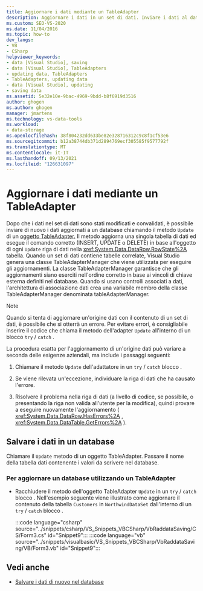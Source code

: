 ```yaml
---
title: Aggiornare i dati mediante un TableAdapter
description: Aggiornare i dati in un set di dati. Inviare i dati al database chiamando il metodo Update di un TableAdapter.
ms.custom: SEO-VS-2020
ms.date: 11/04/2016
ms.topic: how-to
dev_langs:
- VB
- CSharp
helpviewer_keywords:
- data [Visual Studio], saving
- data [Visual Studio], TableAdapters
- updating data, TableAdapters
- TableAdapters, updating data
- data [Visual Studio], updating
- saving data
ms.assetid: 5e32e10e-9bac-4969-9bdd-b8f6919d3516
author: ghogen
ms.author: ghogen
manager: jmartens
ms.technology: vs-data-tools
ms.workload:
- data-storage
ms.openlocfilehash: 38f804232dd633be82e328716312c9c8f1cf53e6
ms.sourcegitcommit: b12a38744db371d2894769ecf305585f9577792f
ms.translationtype: MT
ms.contentlocale: it-IT
ms.lasthandoff: 09/13/2021
ms.locfileid: "126631097"
---
```

# <a name="update-data-by-using-a-tableadapter"></a>Aggiornare i dati mediante un TableAdapter

Dopo che i dati nel set di dati sono stati modificati e convalidati, è possibile inviare di nuovo i dati aggiornati a un database chiamando il metodo `Update` di un [oggetto TableAdapter.](../data-tools/create-and-configure-tableadapters.md) Il metodo aggiorna una singola tabella di dati ed esegue il comando corretto (INSERT, UPDATE o DELETE) in base all'oggetto di ogni `Update` riga di dati nella <xref:System.Data.DataRow.RowState%2A> tabella. Quando un set di dati contiene tabelle correlate, Visual Studio genera una classe TableAdapterManager che viene utilizzata per eseguire gli aggiornamenti. La classe TableAdapterManager garantisce che gli aggiornamenti siano eserciti nell'ordine corretto in base ai vincoli di chiave esterna definiti nel database. Quando si usano controlli associati a dati, l'architettura di associazione dati crea una variabile membro della classe TableAdapterManager denominata tableAdapterManager.

> [!NOTE]
> Quando si tenta di aggiornare un'origine dati con il contenuto di un set di dati, è possibile che si otterrà un errore. Per evitare errori, è consigliabile inserire il codice che chiama il metodo dell'adapter `Update` all'interno di un blocco `try` / `catch` .

La procedura esatta per l'aggiornamento di un'origine dati può variare a seconda delle esigenze aziendali, ma include i passaggi seguenti:

1. Chiamare il metodo `Update` dell'adattatore in un `try` / `catch` blocco .

2. Se viene rilevata un'eccezione, individuare la riga di dati che ha causato l'errore.

3. Risolvere il problema nella riga di dati (a livello di codice, se possibile, o presentando la riga non valida all'utente per la modifica), quindi provare a eseguire nuovamente l'aggiornamento ( <xref:System.Data.DataRow.HasErrors%2A> , <xref:System.Data.DataTable.GetErrors%2A> ).

## <a name="save-data-to-a-database"></a>Salvare i dati in un database

Chiamare il `Update` metodo di un oggetto TableAdapter. Passare il nome della tabella dati contenente i valori da scrivere nel database.

### <a name="to-update-a-database-by-using-a-tableadapter"></a>Per aggiornare un database utilizzando un TableAdapter

- Racchiudere il metodo dell'oggetto TableAdapter `Update` in un `try` / `catch` blocco . Nell'esempio seguente viene illustrato come aggiornare il contenuto della tabella `Customers` in `NorthwindDataSet` dall'interno di un `try` / `catch` blocco .

     :::code language="csharp" source="../snippets/csharp/VS_Snippets_VBCSharp/VbRaddataSaving/CS/Form3.cs" id="Snippet9":::
     :::code language="vb" source="../snippets/visualbasic/VS_Snippets_VBCSharp/VbRaddataSaving/VB/Form3.vb" id="Snippet9":::

## <a name="see-also"></a>Vedi anche

- [Salvare i dati di nuovo nel database](../data-tools/save-data-back-to-the-database.md)
